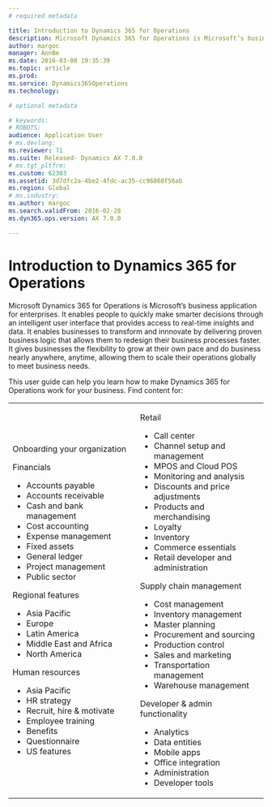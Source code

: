 ```yaml
---
# required metadata

title: Introduction to Dynamics 365 for Operations
description: Microsoft Dynamics 365 for Operations is Microsoft’s business application for enterprises. This page helps you learn and get start using the product. 
author: margoc
manager: AnnBe
ms.date: 2016-03-08 19:35:39
ms.topic: article
ms.prod: 
ms.service: Dynamics365Operations
ms.technology: 

# optional metadata

# keywords: 
# ROBOTS: 
audience: Application User
# ms.devlang: 
ms.reviewer: 71
ms.suite: Released- Dynamics AX 7.0.0
# ms.tgt_pltfrm: 
ms.custom: 62303
ms.assetid: 3d7dfc2a-4be2-4fdc-ac35-cc96868f56ab
ms.region: Global
# ms.industry: 
ms.author: margoc
ms.search.validFrom: 2016-02-28
ms.dyn365.ops.version: AX 7.0.0

---
```

# Introduction to Dynamics 365 for Operations

Microsoft Dynamics 365 for Operations is Microsoft’s business application for enterprises. It enables people to quickly make smarter decisions through an intelligent user interface that provides access to real-time insights and data. It enables businesses to transform and innnovate by delivering proven business logic that allows them to redesign their business processes faster. It gives businesses the flexibility to grow at their own pace and do business nearly anywhere, anytime, allowing them to scale their operations globally to meet business needs. 

This user guide can help you learn how to make Dynamics 365 for Operations work for your business.  Find content for:   

<table>
<colgroup>
<col width="50%" />
<col width="50%" />
</colgroup>
<tbody>
<tr class="odd">
<td><p>Onboarding your organization</p>
<p>Financials</p>
<ul><li>Accounts payable</li>
<li>Accounts receivable</li>
 <li>Cash and bank management</li>
<li>Cost accounting</li>
<li>Expense management</li>
<li>Fixed assets</li>
<li>General ledger</li>
<li>Project management</li>
<li>Public sector</li></ul>
<p>Regional features</p>
  <ul><li>Asia Pacific</li>
  <li>Europe</li>
  <li>Latin America</li>
  <li>Middle East and Africa</li>
  <li>North America</li></ul>
  <p>Human resources</p>
   <ul><li>Asia Pacific</li>
  <li>HR strategy</li>
  <li>Recruit, hire & motivate</li>
  <li>Employee training</li>
  <li>Benefits</li>
  <li>Questionnaire</li>
  <li>US features</li>
</ul></td>
  <td>
  <p>Retail</p>
  <ul>
<li>Call center</li>
  <li>Channel setup and management</li>
  <li>MPOS and Cloud POS</li>
  <li>Monitoring and analysis</li>
  <li>Discounts and price adjustments</li>
  <li>Products and merchandising</li>
  <li>Loyalty</li>
  <li>Inventory</li>
  <li>Commerce essentials</li>
  <li>Retail developer and administration </li></ul>
  <p>Supply chain management</p>
<ul>
<li>Cost management</li>
  <li>Inventory management</li>
  <li>Master planning</li>
  <li>Procurement and sourcing</li>
  <li>Production control</li>
  <li>Sales and marketing</li>
  <li>Transportation management</li>
  <li>Warehouse management</li></ul>
  <p>Developer & admin functionality</p>
  <ul><li>Analytics</li>
  <li>Data entities</li>
  <li>Mobile apps</li>
  <li>Office integration</li>
  <li>Administration</li>
  <li>Developer tools</li></ul></td>
</tr>
</tbody>
</table>
